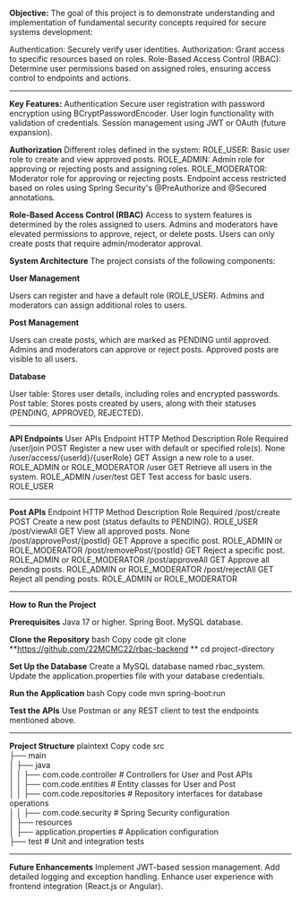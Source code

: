 **Objective:**
The goal of this project is to demonstrate understanding and implementation of fundamental security concepts required for secure systems development:

Authentication: Securely verify user identities.
Authorization: Grant access to specific resources based on roles.
Role-Based Access Control (RBAC): Determine user permissions based on assigned roles, ensuring access control to endpoints and actions.

--------------------------------------------------------------------------------------------------------------------------------------------------------------------------------------------------------------

**Key Features:**
Authentication
Secure user registration with password encryption using BCryptPasswordEncoder.
User login functionality with validation of credentials.
Session management using JWT or OAuth (future expansion).

**Authorization**
Different roles defined in the system:
ROLE_USER: Basic user role to create and view approved posts.
ROLE_ADMIN: Admin role for approving or rejecting posts and assigning roles.
ROLE_MODERATOR: Moderator role for approving or rejecting posts.
Endpoint access restricted based on roles using Spring Security's @PreAuthorize and @Secured annotations.

**Role-Based Access Control (RBAC)**
Access to system features is determined by the roles assigned to users.
Admins and moderators have elevated permissions to approve, reject, or delete posts.
Users can only create posts that require admin/moderator approval.

**System Architecture**
The project consists of the following components:

**User Management**

Users can register and have a default role (ROLE_USER).
Admins and moderators can assign additional roles to users.

**Post Management**

Users can create posts, which are marked as PENDING until approved.
Admins and moderators can approve or reject posts.
Approved posts are visible to all users.

**Database**

User table: Stores user details, including roles and encrypted passwords.
Post table: Stores posts created by users, along with their statuses (PENDING, APPROVED, REJECTED).

--------------------------------------------------------------------------------------------------------------------------------------------------------------------------------------------------------------

**API Endpoints**
User APIs
Endpoint	HTTP Method	Description	Role Required
/user/join	POST	Register a new user with default or specified role(s).	None
/user/access/{userId}/{userRole}	GET	Assign a new role to a user.	ROLE_ADMIN or ROLE_MODERATOR
/user	GET	Retrieve all users in the system.	ROLE_ADMIN
/user/test	GET	Test access for basic users.	ROLE_USER

--------------------------------------------------------------------------------------------------------------------------------------------------------------------------------------------------------------

**Post APIs**
Endpoint	HTTP Method	Description	Role Required
/post/create	POST	Create a new post (status defaults to PENDING).	ROLE_USER
/post/viewAll	GET	View all approved posts.	None
/post/approvePost/{postId}	GET	Approve a specific post.	ROLE_ADMIN or ROLE_MODERATOR
/post/removePost/{postId}	GET	Reject a specific post.	ROLE_ADMIN or ROLE_MODERATOR
/post/approveAll	GET	Approve all pending posts.	ROLE_ADMIN or ROLE_MODERATOR
/post/rejectAll	GET	Reject all pending posts.	ROLE_ADMIN or ROLE_MODERATOR

--------------------------------------------------------------------------------------------------------------------------------------------------------------------------------------------------------------

**How to Run the Project**

**Prerequisites**
Java 17 or higher.
Spring Boot.
MySQL database.

**Clone the Repository**
bash
Copy code
git clone **https://github.com/22MCMC22/rbac-backend **
cd project-directory  

**Set Up the Database**
Create a MySQL database named rbac_system.
Update the application.properties file with your database credentials.

**Run the Application**
bash
Copy code
mvn spring-boot:run 

**Test the APIs**
Use Postman or any REST client to test the endpoints mentioned above.

--------------------------------------------------------------------------------------------------------------------------------------------------------------------------------------------------------------

**Project Structure**
plaintext
Copy code
src  
├── main  
│   ├── java  
│   │   ├── com.code.controller       # Controllers for User and Post APIs  
│   │   ├── com.code.entities         # Entity classes for User and Post  
│   │   ├── com.code.repositories     # Repository interfaces for database operations  
│   │   ├── com.code.security         # Spring Security configuration  
│   ├── resources  
│       ├── application.properties    # Application configuration  
├── test                              # Unit and integration tests  

--------------------------------------------------------------------------------------------------------------------------------------------------------------------------------------------------------------

**Future Enhancements**
Implement JWT-based session management.
Add detailed logging and exception handling.
Enhance user experience with frontend integration (React.js or Angular).
